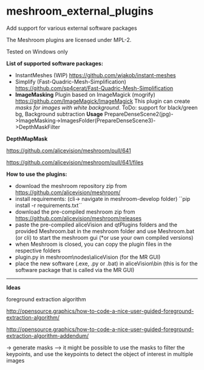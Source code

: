 # meshroom_external_plugins
Add support for various external software packages

The Meshroom plugins are licensed under MPL-2.

Tested on Windows only

**List of supported software packages:**

- InstantMeshes (WIP) https://github.com/wjakob/instant-meshes
- Simplify (Fast-Quadric-Mesh-Simplification) https://github.com/sp4cerat/Fast-Quadric-Mesh-Simplification
- **ImageMasking** Plugin based on ImageMagick (mogrify) https://github.com/ImageMagick/ImageMagick
  This plugin can create *masks for images with white background*. ToDo: support for black/green bg, Background subtraction
  **Usage** PrepareDenseScene2(jpg)->ImageMasking->ImagesFolder(PrepareDenseScene3)->DepthMaskFilter

**DepthMapMask**

https://github.com/alicevision/meshroom/pull/641

https://github.com/alicevision/meshroom/pull/641/files

**How to use the plugins:**

- download the meshroom repository zip from https://github.com/alicevision/meshroom/
- install requirements: (cli-> navigate in meshroom-develop folder) ´´pip install -r requirements.txt´´
- download the pre-compiled meshroom zip from https://github.com/alicevision/meshroom/releases
- paste the pre-compiled aliceVision and qtPlugins folders and the provided Meshroom.bat in the meshroom folder and use Meshroom.bat (or cli) to start the meshroom gui (*or use your own compiled versions)
- when Meshroom is closed, you can copy the plugin files in the respective folders
- plugin.py in meshroom\nodes\aliceVision (for the MR GUI)
- place the new software (.exe, .py or .bat) in aliceVision\bin (this is for the software package that is called via the MR GUI)



----
**Ideas**

foreground extraction algorithm

http://opensource.graphics/how-to-code-a-nice-user-guided-foreground-extraction-algorithm/

http://opensource.graphics/how-to-code-a-nice-user-guided-foreground-extraction-algorithm-addendum/

-> generate masks
--> it might be possible to use the masks to filter the keypoints, and use the keypoints to detect the object of interest in multiple images

